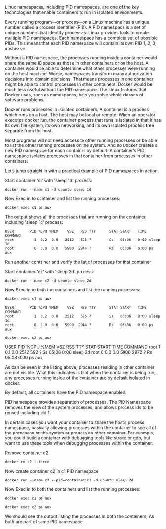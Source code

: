 
Linux namespaces, including PID namespaces, are one of the key technologies that enable containers to run in isolated environments.

Every running program—or process—on a Linux machine has a unique number called a process identifier (PID). A PID namespace is a set of unique numbers that identify processes. Linux provides tools to create multiple PID namespaces. Each namespace has a complete set of possible PIDs. This means that each PID namespace will contain its own PID 1, 2, 3, and so on.

Without a PID namespace, the processes running inside a container would share the same ID space as those in other containers or on the host. A container would be able to determine what other processes were running on the host machine. Worse, namespaces transform many authorization decisions into domain decisions. That means processes in one container might be able to control processes in other containers. Docker would be much less useful without the PID namespace. The Linux features that Docker uses, such as namespaces, help you solve whole classes of software problems.

Docker runs processes in isolated containers. A container is a process which runs on a host. The host may be local or remote. When an operator executes docker run, the container process that runs is isolated in that it has its own file system, its own networking, and its own isolated process tree separate from the host.

Most programs will not need access to other running processes or be able to list the other running processes on the system. And so Docker creates a new PID namespace for each container by default. A container’s PID namespace isolates processes in that container from processes in other containers.

Let’s jump straight in with a practical example of PID namespaces in action.


Start container 'c1' with 'sleep 1d' process:

```execute
docker run --name c1 -d ubuntu sleep 1d
```

Now Exec in to container and list the running processes:

```execute
docker exec c1 ps aux
```

The output shows all the processes that are running on the container, including 'sleep 1d' process:

```
USER       PID %CPU %MEM    VSZ   RSS TTY      STAT START   TIME COMMAND
root         1  0.2  0.0   2512   596 ?        Ss   05:06   0:00 sleep 1d
root         6  0.0  0.0   5900  2944 ?        Rs   05:06   0:00 ps aux
```

Run another container and verify the list of processes for that container

Start container 'c2' with 'sleep 2d' process:

```execute
docker run --name c2 -d ubuntu sleep 2d
```

Now Exec in to both the containers and list the running processes:

```execute
docker exec c1 ps aux
```

```
USER       PID %CPU %MEM    VSZ   RSS TTY      STAT START   TIME COMMAND
root         1  0.2  0.0   2512   596 ?        Ss   05:06   0:00 sleep 1d
root         6  0.0  0.0   5900  2944 ?        Rs   05:06   0:00 ps aux
```

```execute
docker exec c2 ps aux
```

USER       PID %CPU %MEM    VSZ   RSS TTY      STAT START   TIME COMMAND
root         1  0.1  0.0   2512   592 ?        Ss   05:08   0:00 sleep 2d
root         6  0.0  0.0   5900  2972 ?        Rs   05:08   0:00 ps aux

As can be seen in the listing above, processes residing in other container are not visible. What this indicates is that when the container is being run, any processes running inside of the container are by default isolated in docker.

By default, all containers have the PID namespace enabled.

PID namespace provides separation of processes. The PID Namespace removes the view of the system processes, and allows process ids to be reused including pid 1.

In certain cases you want your container to share the host’s process namespace, basically allowing processes within the container to see all of the processes on the system or process on other container. For example, you could build a container with debugging tools like strace or gdb, but want to use these tools when debugging processes within the container.


Remove  container c2 

```execute
docker rm c2 --force
```


Now create container c2 in c1 PID namespace 

```execute
docker run --name c2 --pid=container:c1 -d ubuntu sleep 2d
```

Now Exec in to both the containers and list the running processes:

```execute
docker exec c1 ps aux
```

```execute
docker exec c2 ps aux
```

We should see the output listing the processes in both the containers, As both are part of same PID namespace.

